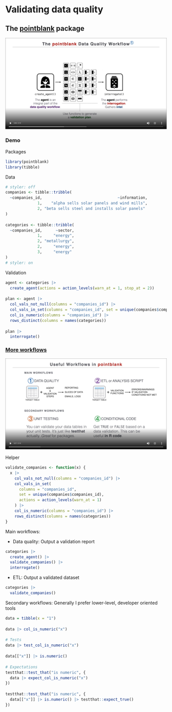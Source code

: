 
# Validating data quality

## The [pointblank](https://rich-iannone.github.io/pointblank/) package

![](data-validation-workflow.png)

### Demo

Packages

``` r
library(pointblank)
library(tibble)
```

Data

``` r
# styler: off
companies <- tibble::tribble(
  ~companies_id,                                 ~information,
              1,    "alpha sells solar panels and wind mills",
              2, "beta sells steel and installs solar panels"
)

categories <- tibble::tribble(
  ~companies_id,      ~sector,
              1,     "energy",
              2, "metallurgy",
              2,     "energy",
              3,     "energy"
)
# styler: on
```

Validation

``` r
agent <- categories |>
  create_agent(actions = action_levels(warn_at = 1, stop_at = 2))

plan <- agent |>
  col_vals_not_null(columns = "companies_id") |>
  col_vals_in_set(columns = "companies_id", set = unique(companies$companies_id)) |>
  col_is_numeric(columns = "companies_id") |>
  rows_distinct(columns = names(categories))

plan |>
  interrogate()
```

### [More workflows](https://rich-iannone.github.io/pointblank/articles/validation_workflows.html)

![](all-workflows.png)

Helper

``` r
validate_companies <- function(x) {
  x |>
    col_vals_not_null(columns = "companies_id") |>
    col_vals_in_set(
      columns = "companies_id", 
      set = unique(companies$companies_id),
      actions = action_levels(warn_at = 1)
    ) |>
    col_is_numeric(columns = "companies_id") |>
    rows_distinct(columns = names(categories))
}
```

Main workflows:

-   Data quality: Output a validation report

``` r
categories |> 
  create_agent() |> 
  validate_companies() |> 
  interrogate()
```

-   ETL: Output a validated dataset

``` r
categories |> 
  validate_companies()
```

Secondary workflows: Generally I prefer lower-level, developer oriented
tools

``` r
data = tibble(x = "1")

data |> col_is_numeric("x")

# Tests
data |> test_col_is_numeric("x")

data[["x"]] |> is.numeric()

# Expectations
testthat::test_that("is numeric", {
  data |> expect_col_is_numeric("x")
})

testthat::test_that("is numeric", {
  data[["x"]] |> is.numeric() |> testthat::expect_true()
})
```
